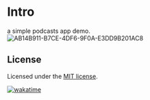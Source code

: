 # Intro
a simple podcasts app demo.
![AB14B911-B7CE-4DF6-9F0A-E3DD9B201AC8](https://github.com/KazooTTT/podcasts-app-demo/assets/31075337/25952944-116b-4643-ab77-b63519501a94)


## License

Licensed under the [MIT license](https://github.com/shadcn/ui/blob/main/LICENSE.md).

[![wakatime](https://wakatime.com/badge/github/KazooTTT/podcasts-app-demo.svg)](https://wakatime.com/badge/github/KazooTTT/podcasts-app-demo)
